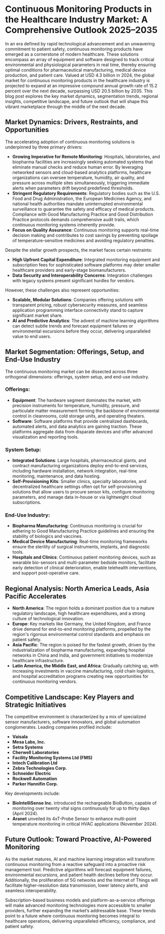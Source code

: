
# Continuous Monitoring Products in the Healthcare Industry Market: A Comprehensive Outlook 2025–2035

In an era defined by rapid technological advancement and an unwavering commitment to patient safety, continuous monitoring products have emerged as a cornerstone of modern healthcare. These solutions encompass an array of equipment and software designed to track critical environmental and physiological parameters in real time, thereby ensuring optimal conditions for pharmaceutical manufacturing, medical device production, and patient care. Valued at USD 4.3 billion in 2024, the global market for continuous monitoring products in the healthcare industry is projected to expand at an impressive compound annual growth rate of 15.2 percent over the next decade, surpassing USD 20.5 billion by 2035. This blog post explores the key market dynamics, segmentation trends, regional insights, competitive landscape, and future outlook that will shape this vibrant marketplace through the middle of the next decade.

## Market Dynamics: Drivers, Restraints, and Opportunities

The accelerating adoption of continuous monitoring solutions is underpinned by three primary drivers:
- **Growing Imperative for Remote Monitoring**: Hospitals, laboratories, and biopharma facilities are increasingly seeking automated systems that eliminate manual checks and reduce human error. By leveraging networked sensors and cloud-based analytics platforms, healthcare organizations can oversee temperature, humidity, air quality, and pressure across multiple sites simultaneously, triggering immediate alerts when parameters drift beyond predefined thresholds.
- **Stringent Regulatory Requirements**: Regulatory bodies such as the U.S. Food and Drug Administration, the European Medicines Agency, and national health authorities mandate uninterrupted environmental surveillance to guarantee the safety and efficacy of medical products. Compliance with Good Manufacturing Practice and Good Distribution Practice protocols demands comprehensive audit trails, which continuous monitoring systems inherently provide.
- **Focus on Quality Assurance**: Continuous monitoring supports real-time decision making and contributes to cost savings by preventing spoilage of temperature-sensitive medicines and avoiding regulatory penalties.

Despite the stellar growth prospects, the market faces certain restraints:
- **High Upfront Capital Expenditure**: Integrated monitoring equipment and subscription fees for sophisticated software platforms may deter smaller healthcare providers and early-stage biomanufacturers.
- **Data Security and Interoperability Concerns**: Integration challenges with legacy systems present significant hurdles for vendors.

However, these challenges also represent opportunities:
- **Scalable, Modular Solutions**: Companies offering solutions with transparent pricing, robust cybersecurity measures, and seamless application programming interface connectivity stand to capture significant market share.
- **AI and Predictive Analytics**: The advent of machine learning algorithms can detect subtle trends and forecast equipment failures or environmental excursions before they occur, delivering unparalleled value to end users.

## Market Segmentation: Offerings, Setup, and End-Use Industry

The continuous monitoring market can be dissected across three orthogonal dimensions: offerings, system setup, and end-use industry.

### Offerings:
- **Equipment**: The hardware segment dominates the market, with precision instruments for temperature, humidity, pressure, and particulate matter measurement forming the backbone of environmental control in cleanrooms, cold storage units, and operating theaters.
- **Software**: Software platforms that provide centralized dashboards, automated alerts, and data analytics are gaining traction. These platforms aggregate data from disparate devices and offer advanced visualization and reporting tools.

### System Setup:
- **Integrated Solutions**: Large hospitals, pharmaceutical giants, and contract manufacturing organizations deploy end-to-end services, including hardware installation, network integration, real-time monitoring, maintenance, and data hosting.
- **Self-Provisioning Kits**: Smaller clinics, specialty laboratories, and decentralized healthcare settings often opt for self-provisioning solutions that allow users to procure sensor kits, configure monitoring parameters, and manage data in-house or via lightweight cloud subscriptions.

### End-Use Industry:
- **Biopharma Manufacturing**: Continuous monitoring is crucial for adhering to Good Manufacturing Practice guidelines and ensuring the stability of biologics and vaccines.
- **Medical Device Manufacturing**: Real-time monitoring frameworks ensure the sterility of surgical instruments, implants, and diagnostic tools.
- **Hospitals and Clinics**: Continuous patient monitoring devices, such as wearable bio-sensors and multi-parameter bedside monitors, facilitate early detection of clinical deterioration, enable telehealth interventions, and support post-operative care.

## Regional Analysis: North America Leads, Asia Pacific Accelerates

- **North America**: The region holds a dominant position due to a mature regulatory landscape, high healthcare expenditures, and a strong culture of technological innovation.
- **Europe**: Key markets like Germany, the United Kingdom, and France drive demand for end-to-end monitoring platforms, propelled by the region's rigorous environmental control standards and emphasis on patient safety.
- **Asia Pacific**: The region is poised for the fastest growth, driven by the industrialization of biopharma manufacturing, expanding hospital networks in China and India, and government initiatives to modernize healthcare infrastructure.
- **Latin America, the Middle East, and Africa**: Gradually catching up, with increasing investments in vaccine manufacturing, cold chain logistics, and hospital accreditation programs creating new opportunities for continuous monitoring vendors.

## Competitive Landscape: Key Players and Strategic Initiatives

The competitive environment is characterized by a mix of specialized sensor manufacturers, software innovators, and global automation conglomerates. Leading companies profiled include:
- **Vaisala**
- **Mesa Labs, Inc.**
- **Setra Systems**
- **Cherwell Laboratories**
- **Facility Monitoring Systems Ltd (FMS)**
- **Intech Calibration Ltd**
- **Zebra Technologies Corp.**
- **Schneider Electric**
- **Rockwell Automation**
- **Parker Hannifin Corp.**

Key developments include:
- **BioIntelliSense Inc.** introduced the rechargeable BioButton, capable of monitoring over twenty vital signs continuously for up to thirty days (April 2024).
- **Aranet** unveiled its 4xT-Probe Sensor to enhance multi-point temperature monitoring in critical HVAC applications (November 2024).

## Future Outlook: Toward Proactive, AI-Powered Monitoring

As the market matures, AI and machine learning integration will transform continuous monitoring from a reactive safeguard into a proactive risk management tool. Predictive algorithms will forecast equipment failures, environmental excursions, and patient health declines before they occur. Additionally, the proliferation of 5G networks and the Internet of Things will facilitate higher-resolution data transmission, lower latency alerts, and seamless interoperability.

Subscription-based business models and platform-as-a-service offerings will make advanced monitoring technologies more accessible to smaller providers, further expanding the market’s addressable base. These trends point to a future where continuous monitoring becomes integral to healthcare operations, delivering unparalleled efficiency, compliance, and patient safety.
